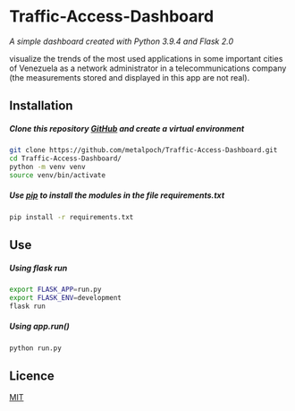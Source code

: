 # Traffic-Access-Dashboard

*A simple dashboard created with Python 3.9.4 and Flask 2.0*

visualize the trends of the most used applications in some important cities of Venezuela as a network administrator in a telecommunications company (the measurements stored and displayed in this app are not real).

## Installation

##### Clone this repository [GitHub](https://github.com/metalpoch/Traffic-Access-Dashboard#) and create a virtual environment
```bash
git clone https://github.com/metalpoch/Traffic-Access-Dashboard.git
cd Traffic-Access-Dashboard/
python -m venv venv
source venv/bin/activate
```

##### Use [pip](https://pip.pypa.io/en/stable/) to install the modules in the file requirements.txt 
```bash
pip install -r requirements.txt
```

## Use
##### Using flask run
```bash
export FLASK_APP=run.py
export FLASK_ENV=development
flask run
```

##### Using app.run()
```bash
python run.py
```

## Licence
[MIT](https://choosealicense.com/licenses/mit/)
